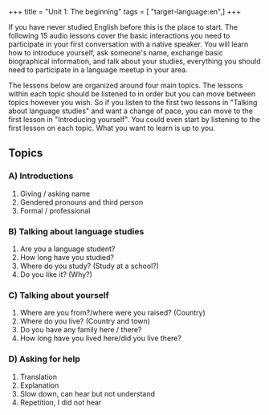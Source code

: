 +++
title = "Unit 1: The beginning"
tags = [ "target-language:en",]
+++

If you have never studied English before this is the place to start. The
following 15 audio lessons cover the basic interactions you need to
participate in your first conversation with a native speaker. You will
learn how to introduce yourself, ask someone's name, exchange basic
biographical information, and talk about your studies, everything you
should need to participate in a language meetup in your area.

The lessons below are organized around four main topics. The lessons
within each topic should be listened to in order but you can move
between topics however you wish. So if you listen to the first two
lessons in "Talking about language studies" and want a change of pace,
you can move to the first lesson in "Introducing yourself". You could
even start by listening to the first lesson on each topic. What you want
to learn is up to you.

## Topics

### A) Introductions

1.  Giving / asking name
2.  Gendered pronouns and third person
3.  Formal / professional

### B) Talking about language studies

1.  Are you a language student?
2.  How long have you studied?
3.  Where do you study? (Study at a school?)
4.  Do you like it? (Why?)

### C) Talking about yourself

1.  Where are you from?/where were you raised? (Country)
2.  Where do you live? (Country and town)
3.  Do you have any family here / there?
4.  How long have you lived here/did you live there?

### D) Asking for help

1.  Translation
2.  Explanation
3.  Slow down, can hear but not understand
4.  Repetition, I did not hear
